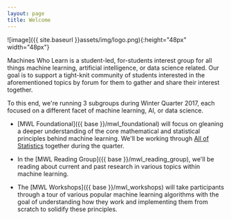 ```yaml
---
layout: page
title: Welcome
---
```


![image]({{ site.baseurl }}assets/img/logo.png){:height="48px" width="48px"}

Machines Who Learn is a student-led, for-students interest group for all things
machine learning, artificial intelligence, or data science related. Our goal is
to support a tight-knit community of students interested in the aforementioned
topics by forum for them to gather and share their interest together.

To this end, we're running 3 subgroups during Winter Quarter 2017, each focused
on a different facet of machine learning, AI, or data science.

- [MWL Foundational]({{ base }}/mwl_foundational) will focus
on gleaning a deeper understanding of the core mathematical and statistical
principles behind machine learning. We'll be working through
[All of Statistics](http://www.stat.cmu.edu/~larry/all-of-statistics/) together
during the quarter.

- In the [MWL Reading Group]({{ base }}/mwl_reading_group), we'll be reading about current
  and past research in various topics within machine learning.

- The [MWL Workshops]({{ base }}/mwl_workshops) will take participants through a
  tour of various popular machine learning algorithms with the goal of
  understanding how they work and implementing them from scratch to solidify
  these principles.

